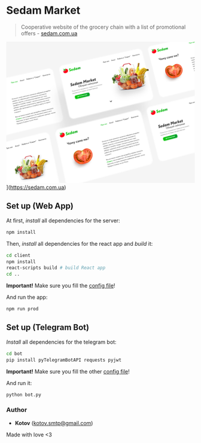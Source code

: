 # Sedam Market

> Cooperative website of the grocery chain with a list of promotional offers - [sedam.com.ua](https://sedam.com.ua)

![sedam.com.ua](https://raw.githubusercontent.com/apostlekotov/kotovts/main/public/img/projects/sedam.png)](https://sedam.com.ua)

## Set up (Web App)

At first, _install_ all dependencies for the server:

```bash
npm install
```

Then, _install_ all dependencies for the react app and _build_ it:

```bash
cd client
npm install
react-scripts build # build React app
cd ..
```

**Important!** Make sure you fill the [config file](config/config.env)!

And run the app:

```bash
npm run prod
```

## Set up (Telegram Bot)

_Install_ all dependencies for the telegram bot:

```bash
cd bot
pip install pyTelegramBotAPI requests pyjwt
```

**Important!** Make sure you fill the other [config file](bot/config.py)!

And run it:

```bash
python bot.py
```

### Author

- **Kotov** (kotov.smtp@gmail.com)

Made with love <3
